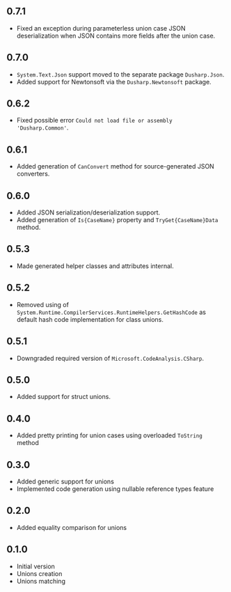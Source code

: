 0.7.1
------

- Fixed an exception during parameterless union case JSON deserialization when JSON contains more fields after the union case.

0.7.0
------

- `System.Text.Json` support moved to the separate package `Dusharp.Json`.
- Added support for Newtonsoft via the `Dusharp.Newtonsoft` package.

0.6.2
------

- Fixed possible error `Could not load file or assembly 'Dusharp.Common'`.

0.6.1
------

- Added generation of `CanConvert` method for source-generated JSON converters.

0.6.0
------

- Added JSON serialization/deserialization support.
- Added generation of `Is{CaseName}` property and `TryGet{CaseName}Data` method.

0.5.3
------

- Made generated helper classes and attributes internal.

0.5.2
------

- Removed using of `System.Runtime.CompilerServices.RuntimeHelpers.GetHashCode` as default hash code implementation for class unions.

0.5.1
------

- Downgraded required version of `Microsoft.CodeAnalysis.CSharp`.

0.5.0
------

- Added support for struct unions.

0.4.0
------

- Added pretty printing for union cases using overloaded `ToString` method

0.3.0
------

- Added generic support for unions
- Implemented code generation using nullable reference types feature

0.2.0
------

- Added equality comparison for unions

0.1.0
------

- Initial version
- Unions creation
- Unions matching